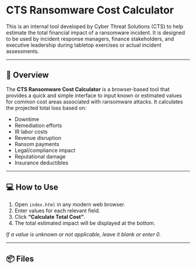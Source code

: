 # CTS Ransomware Cost Calculator

This is an internal tool developed by Cyber Threat Solutions (CTS) to help estimate the total financial impact of a ransomware incident. It is designed to be used by incident response managers, finance stakeholders, and executive leadership during tabletop exercises or actual incident assessments.

---

## 🧩 Overview

The **CTS Ransomware Cost Calculator** is a browser-based tool that provides a quick and simple interface to input known or estimated values for common cost areas associated with ransomware attacks. It calculates the projected total loss based on:

- Downtime
- Remediation efforts
- IR labor costs
- Revenue disruption
- Ransom payments
- Legal/compliance impact
- Reputational damage
- Insurance deductibles

---

## 💻 How to Use

1. Open `index.html` in any modern web browser.
2. Enter values for each relevant field.
3. Click **“Calculate Total Cost”**.
4. The total estimated impact will be displayed at the bottom.

_If a value is unknown or not applicable, leave it blank or enter 0._

---

## 📦 Files

